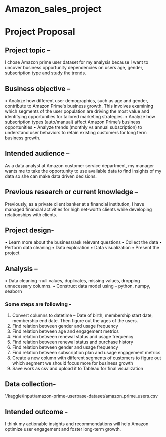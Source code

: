 # Amazon_sales_project

# Project Proposal

## Project topic – 
I chose Amazon prime user dataset for my analysis because I want to uncover business opportunity dependencies on users age, gender, subscription type and study the trends. 

## Business objective – 

•	Analyze how different user demographics, such as age and gender, contribute to Amazon Prime's business growth. This involves examining which segments of the user population are driving the most value and identifying opportunities for tailored marketing strategies.
•	Analyze how subscription types (auto/manual) affect Amazon Prime’s business opportunities
•	Analyze trends (monthly vs annual subscription) to understand user behaviors to retain existing customers for long term business growth. 

## Intended audience – 
As a data analyst at Amazon customer service department, my manager wants me to take the opportunity to use available data to find insights of my data so she can make data driven decisions. 

## Previous research or current knowledge – 
Previously, as a private client banker at a financial institution, I have managed financial activities for high net-worth clients while developing relationships with clients. 

## Project design- 
•	Learn more about the business/ask relevant questions
•	Collect the data
•	Perform data cleaning 
•	Data exploration
•	Data visualization 
•	Present the project 

## Analysis –  
•	Data cleaning -null values, duplicates, missing values, dropping unnecessary columns. 
•	Construct data model using – python, numpy, seaborn
### Some steps are following - 
1.	Convert columns to datetime – Date of birth, membership start date, membership end date.  Then figure out the ages of the users.
2.	Find relation between gender and usage frequency
3.	Find relation between age and engagement metrics
4.	Find relation between renewal status and usage frequency
5.	Find relation between renewal status and purchase history
6.	Find relation between gender and usage frequency
7.	Find relation between subscription plan and usage engagement metrics
8.	Create a new column with different segments of customers to figure out which segment we should focus more for business growth
9.	Save work as csv and upload it to Tableau for final visualization
## Data collection- 
'/kaggle/input/amazon-prime-userbase-dataset/amazon_prime_users.csv

## Intended outcome -  
I think my actionable insights and recommendations will help Amazon optimize user engagement and foster long-term growth.
